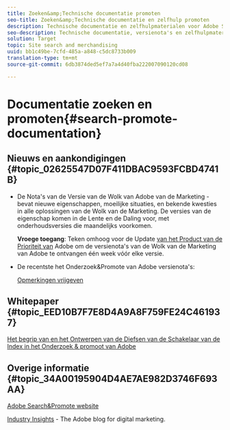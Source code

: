 ```yaml
---
title: Zoeken&amp;Technische documentatie promoten
seo-title: Zoeken&amp;Technische documentatie en zelfhulp promoten
description: Technische documentatie en zelfhulpmaterialen voor Adobe Search&amp;Promote
seo-description: Technische documentatie, versienota's en zelfhulpmaterialen voor het Onderzoek&amp van Adobe;amp;Bevorder
solution: Target
topic: Site search and merchandising
uuid: bb1c49be-7cfd-485a-a848-c5dc8733b009
translation-type: tm+mt
source-git-commit: 6db3874ded5ef7a7a4d40fba222007090120cd08

---
```



# Documentatie zoeken en promoten{#search-promote-documentation}

## Nieuws en aankondigingen {#topic_02625547D07F411DBAC9593FCBD4741B}

* De Nota&#39;s van de Versie van de Wolk van Adobe van de Marketing - bevat nieuwe eigenschappen, moeilijke situaties, en bekende kwesties in alle oplossingen van de Wolk van de Marketing. De versies van de eigenschap komen in de Lente en de Daling voor, met onderhoudsversies die maandelijks voorkomen.

   **Vroege toegang**: Teken omhoog voor de Update [van het Product van de Prioriteit van](https://campaign.adobe.com/webApp/adbePriorityProductSubscribe) Adobe om de versienota&#39;s van de Wolk van de Marketing van Adobe te ontvangen één week vóór elke versie.

* De recentste het Onderzoek&amp;Promote van Adobe versienota&#39;s:

   [Opmerkingen vrijgeven](/help/c-searchpromote-release-notes/c-rn-02-13-18-version-1811.md)

## Whitepaper {#topic_EED10B7F7E8D4A9A8F759FE24C461937}

[Het begrip van en het Ontwerpen van de Diefsen van de Schakelaar van de Index in het Onderzoek &amp; promoot van Adobe](https://marketing.adobe.com/resources/help/en_US/snp/index_connector_feeds.pdf)

## Overige informatie {#topic_34A00195904D4AE7AE982D3746F693AA}

[Adobe Search&amp;Promote website](https://www.adobe.com/solutions/testing-targeting/search-driven-merchandising.html)

[Industry Insights](https://blogs.adobe.com/digitalmarketing/) - The Adobe blog for digital marketing.
